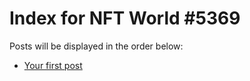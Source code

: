 # Index for NFT World #5369
Posts will be displayed in the order below:

- [Your first post](./001-first.md)

